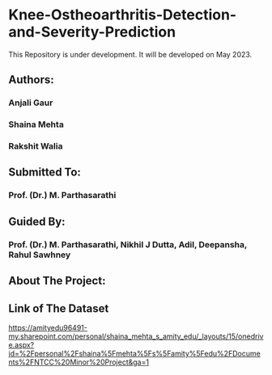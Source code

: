 # Knee-Ostheoarthritis-Detection-and-Severity-Prediction
This Repository is under development. It will be developed on May 2023.
## Authors:
### Anjali Gaur
### Shaina Mehta
### Rakshit Walia
## Submitted To:
### Prof. (Dr.) M. Parthasarathi
## Guided By:
### Prof. (Dr.) M. Parthasarathi, Nikhil J Dutta, Adil, Deepansha, Rahul Sawhney
## About The Project:
## Link of The Dataset
https://amityedu96491-my.sharepoint.com/personal/shaina_mehta_s_amity_edu/_layouts/15/onedrive.aspx?id=%2Fpersonal%2Fshaina%5Fmehta%5Fs%5Famity%5Fedu%2FDocuments%2FNTCC%20Minor%20Project&ga=1

